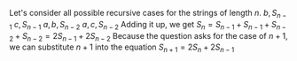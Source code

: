 Let's consider all possible recursive cases for the strings of length $n$.
$b, S_{n-1}$
$c, S_{n-1}$
$a, b, S_{n-2}$
$a, c, S_{n-2}$
Adding it up, we get $S_n = S_{n-1} + S_{n-1} + S_{n-2} + S_{n-2} = 2S_{n-1} + 2S_{n-2}$
Because the question asks for the case of $n+1$, we can substitute $n+1$ into the equation
$S_{n+1} = 2S_{n} + 2S_{n-1}$
